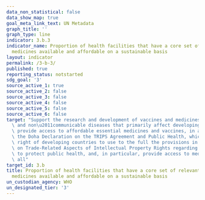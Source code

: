 ```yaml
---
data_non_statistical: false
data_show_map: true
goal_meta_link_text: UN Metadata
graph_title: ''
graph_type: line
indicator: 3.b.3
indicator_name: Proportion of health facilities that have a core set of relevant essential
  medicines available and affordable on a sustainable basis
layout: indicator
permalink: /3-b-3/
published: true
reporting_status: notstarted
sdg_goal: '3'
source_active_1: true
source_active_2: false
source_active_3: false
source_active_4: false
source_active_5: false
source_active_6: false
target: "Support the research and development of vaccines and medicines for the communicable\
  \ and non\u2011communicable diseases that primarily affect developing countries,\
  \ provide access to affordable essential medicines and vaccines, in accordance with\
  \ the Doha Declaration on the TRIPS Agreement and Public Health, which affirms the\
  \ right of developing countries to use to the full the provisions in the Agreement\
  \ on Trade-Related Aspects of Intellectual Property Rights regarding flexibilities\
  \ to protect public health, and, in particular, provide access to medicines for\
  \ all"
target_id: 3.b
title: Proportion of health facilities that have a core set of relevant essential
  medicines available and affordable on a sustainable basis
un_custodian_agency: WHO
un_designated_tier: '3'
---
```

